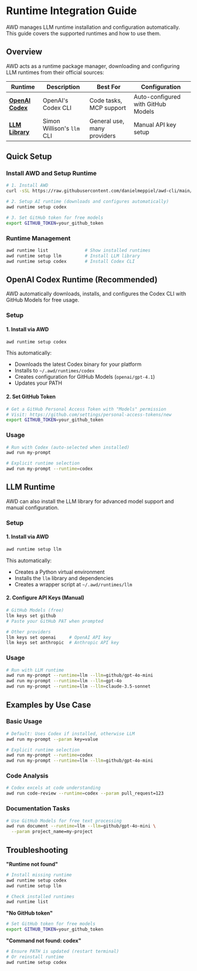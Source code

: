 # Runtime Integration Guide

AWD manages LLM runtime installation and configuration automatically. This guide covers the supported runtimes and how to use them.

## Overview

AWD acts as a runtime package manager, downloading and configuring LLM runtimes from their official sources:

| Runtime | Description | Best For | Configuration |
|---------|-------------|----------|---------------|
| [**OpenAI Codex**](https://github.com/openai/codex) | OpenAI's Codex CLI | Code tasks, MCP support | Auto-configured with GitHub Models |
| [**LLM Library**](https://llm.datasette.io/en/stable/index.html) | Simon Willison's `llm` CLI | General use, many providers | Manual API key setup |

## Quick Setup

### Install AWD and Setup Runtime
```bash
# 1. Install AWD
curl -sSL https://raw.githubusercontent.com/danielmeppiel/awd-cli/main/install.sh | sh

# 2. Setup AI runtime (downloads and configures automatically)
awd runtime setup codex

# 3. Set GitHub token for free models
export GITHUB_TOKEN=your_github_token
```

### Runtime Management
```bash
awd runtime list              # Show installed runtimes
awd runtime setup llm         # Install LLM library
awd runtime setup codex       # Install Codex CLI
```

## OpenAI Codex Runtime (Recommended)

AWD automatically downloads, installs, and configures the Codex CLI with GitHub Models for free usage.

### Setup

#### 1. Install via AWD
```bash
awd runtime setup codex
```

This automatically:
- Downloads the latest Codex binary for your platform
- Installs to `~/.awd/runtimes/codex`
- Creates configuration for GitHub Models (`openai/gpt-4.1`)
- Updates your PATH

#### 2. Set GitHub Token
```bash
# Get a GitHub Personal Access Token with "Models" permission
# Visit: https://github.com/settings/personal-access-tokens/new
export GITHUB_TOKEN=your_github_token
```

### Usage

```bash
# Run with Codex (auto-selected when installed)
awd run my-prompt

# Explicit runtime selection
awd run my-prompt --runtime=codex
```

## LLM Runtime

AWD can also install the LLM library for advanced model support and manual configuration.

### Setup

#### 1. Install via AWD
```bash
awd runtime setup llm
```

This automatically:
- Creates a Python virtual environment
- Installs the `llm` library and dependencies
- Creates a wrapper script at `~/.awd/runtimes/llm`

#### 2. Configure API Keys (Manual)
```bash
# GitHub Models (free)
llm keys set github
# Paste your GitHub PAT when prompted

# Other providers
llm keys set openai     # OpenAI API key
llm keys set anthropic  # Anthropic API key
```

### Usage

```bash
# Run with LLM runtime
awd run my-prompt --runtime=llm --llm=github/gpt-4o-mini
awd run my-prompt --runtime=llm --llm=gpt-4o
awd run my-prompt --runtime=llm --llm=claude-3.5-sonnet
```

## Examples by Use Case

### Basic Usage
```bash
# Default: Uses Codex if installed, otherwise LLM
awd run my-prompt --param key=value

# Explicit runtime selection
awd run my-prompt --runtime=codex
awd run my-prompt --runtime=llm --llm=github/gpt-4o-mini
```

### Code Analysis
```bash
# Codex excels at code understanding
awd run code-review --runtime=codex --param pull_request=123
```

### Documentation Tasks
```bash
# Use GitHub Models for free text processing
awd run document --runtime=llm --llm=github/gpt-4o-mini \
  --param project_name=my-project
```

## Troubleshooting

**"Runtime not found"**
```bash
# Install missing runtime
awd runtime setup codex
awd runtime setup llm

# Check installed runtimes
awd runtime list
```

**"No GitHub token"**
```bash
# Set GitHub token for free models
export GITHUB_TOKEN=your_github_token
```

**"Command not found: codex"**
```bash
# Ensure PATH is updated (restart terminal)
# Or reinstall runtime
awd runtime setup codex
```
